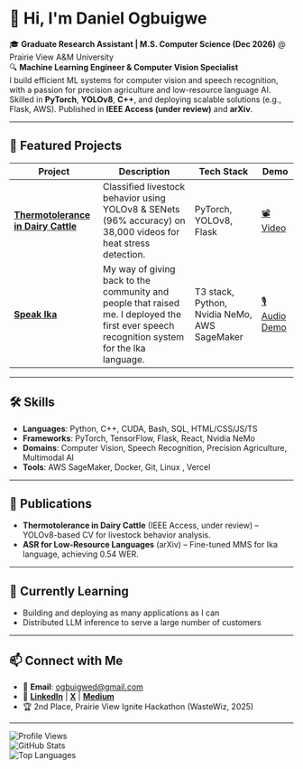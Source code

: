 # 👋 Hi, I'm Daniel Ogbuigwe

🎓 **Graduate Research Assistant | M.S. Computer Science (Dec 2026)** @ Prairie View A&M University  
🔍 **Machine Learning Engineer & Computer Vision Specialist**  
I build efficient ML systems for computer vision and speech recognition, with a passion for precision agriculture and low-resource language AI. Skilled in **PyTorch**, **YOLOv8**, **C++**, and deploying scalable solutions (e.g., Flask, AWS). Published in **IEEE Access (under review)** and **arXiv**.  

---

## 🚀 Featured Projects
| Project | Description | Tech Stack | Demo |
|---------|-------------|------------|------|
| [**Thermotolerance in Dairy Cattle**](https://github.com/ogbidaniel/thermotolerance-dairy) | Classified livestock behavior using YOLOv8 & SENets (96% accuracy) on 38,000 videos for heat stress detection. | PyTorch, YOLOv8, Flask | [📽️ Video](#) |
| [**Speak Ika**](https://github.com/ogbidaniel/speak-ika) | My way of giving back to the community and people that raised me. I deployed the first ever speech recognition system for the Ika language. | T3 stack, Python, Nvidia NeMo, AWS SageMaker | [🎙️ Audio Demo](#) |

---

## 🛠️ Skills
- **Languages**: Python, C++, CUDA, Bash, SQL, HTML/CSS/JS/TS  
- **Frameworks**: PyTorch, TensorFlow, Flask, React, Nvidia NeMo  
- **Domains**: Computer Vision, Speech Recognition, Precision Agriculture, Multimodal AI  
- **Tools**: AWS SageMaker, Docker, Git, Linux , Vercel 

---

## 📜 Publications
- **Thermotolerance in Dairy Cattle** (IEEE Access, under review) – YOLOv8-based CV for livestock behavior analysis.  
- **ASR for Low-Resource Languages** (arXiv) – Fine-tuned MMS for Ika language, achieving 0.54 WER.

---

## 🌱 Currently Learning
- Building and deploying as many applications as I can  
- Distributed LLM inference to serve a large number of customers

---

## 📫 Connect with Me
- 📧 **Email**: ogbuigwed@gmail.com  
- 🔗 **[LinkedIn](https://linkedin.com/in/daniel-ogbuigwe)** | **[X](https://x.com/ogbidaniel)** | **[Medium](https://medium.com/@ogbidaniel)**  
- 🏆 2nd Place, Prairie View Ignite Hackathon (WasteWiz, 2025)

---

![Profile Views](https://komarev.com/ghpvc/?username=ogbidaniel&color=blue)  
![GitHub Stats](https://github-readme-stats.vercel.app/api?username=ogbidaniel&show_icons=true&theme=radical)  
![Top Languages](https://github-readme-stats.vercel.app/api/top-langs/?username=ogbidaniel&layout=compact&theme=radical)
